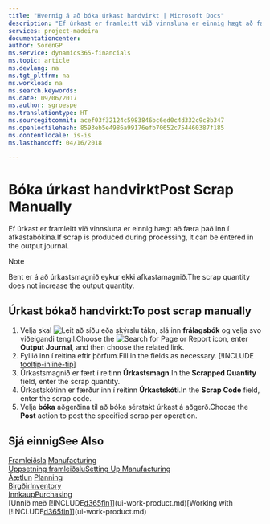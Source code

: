 ```yaml
---
title: "Hvernig á að bóka úrkast handvirkt | Microsoft Docs"
description: "Ef úrkast er framleitt við vinnsluna er einnig hægt að færa það inn í afkastabókina. Bent er á að úrkastsmagnið eykur ekki afkastamagnið."
services: project-madeira
documentationcenter: 
author: SorenGP
ms.service: dynamics365-financials
ms.topic: article
ms.devlang: na
ms.tgt_pltfrm: na
ms.workload: na
ms.search.keywords: 
ms.date: 09/06/2017
ms.author: sgroespe
ms.translationtype: HT
ms.sourcegitcommit: acef03f32124c5983846bc6ed0c4d332c9c8b347
ms.openlocfilehash: 8593eb5e4986a99176efb70652c754460387f185
ms.contentlocale: is-is
ms.lasthandoff: 04/16/2018

---
```

# <a name="post-scrap-manually"></a><span data-ttu-id="21862-104">Bóka úrkast handvirkt</span><span class="sxs-lookup"><span data-stu-id="21862-104">Post Scrap Manually</span></span>
<span data-ttu-id="21862-105">Ef úrkast er framleitt við vinnsluna er einnig hægt að færa það inn í afkastabókina.</span><span class="sxs-lookup"><span data-stu-id="21862-105">If scrap is produced during processing, it can be entered in the output journal.</span></span> 

> [!NOTE]
> <span data-ttu-id="21862-106">Bent er á að úrkastsmagnið eykur ekki afkastamagnið.</span><span class="sxs-lookup"><span data-stu-id="21862-106">The scrap quantity does not increase the output quantity.</span></span>  

## <a name="to-post-scrap-manually"></a><span data-ttu-id="21862-107">Úrkast bókað handvirkt:</span><span class="sxs-lookup"><span data-stu-id="21862-107">To post scrap manually</span></span>  
1. <span data-ttu-id="21862-108">Velja skal ![Leit að síðu eða skýrslu](media/ui-search/search_small.png "Leit að síðu eða skýrslu táknið") tákn, slá inn **frálagsbók** og velja svo viðeigandi tengil.</span><span class="sxs-lookup"><span data-stu-id="21862-108">Choose the ![Search for Page or Report](media/ui-search/search_small.png "Search for Page or Report icon") icon, enter **Output Journal**, and then choose the related link.</span></span>  
2. <span data-ttu-id="21862-109">Fyllið inn í reitina eftir þörfum.</span><span class="sxs-lookup"><span data-stu-id="21862-109">Fill in the fields as necessary.</span></span> [!INCLUDE [tooltip-inline-tip](includes/tooltip-inline-tip_md.md)]  
3. <span data-ttu-id="21862-110">Úrkastsmagnið er fært í reitinn **Úrkastsmagn**.</span><span class="sxs-lookup"><span data-stu-id="21862-110">In the **Scrapped Quantity** field, enter the scrap quantity.</span></span>  
4. <span data-ttu-id="21862-111">Úrkastskótinn er færður inn í reitinn **Úrkastskóti**.</span><span class="sxs-lookup"><span data-stu-id="21862-111">In the **Scrap Code** field, enter the scrap code.</span></span>  
5. <span data-ttu-id="21862-112">Velja **bóka** aðgerðina til að bóka sérstakt úrkast á aðgerð.</span><span class="sxs-lookup"><span data-stu-id="21862-112">Choose the **Post** action to post the specified scrap per operation.</span></span>  

## <a name="see-also"></a><span data-ttu-id="21862-113">Sjá einnig</span><span class="sxs-lookup"><span data-stu-id="21862-113">See Also</span></span>  
<span data-ttu-id="21862-114">[Framleiðsla](production-manage-manufacturing.md)  </span><span class="sxs-lookup"><span data-stu-id="21862-114">[Manufacturing](production-manage-manufacturing.md)  </span></span>  
[<span data-ttu-id="21862-115">Uppsetning framleiðslu</span><span class="sxs-lookup"><span data-stu-id="21862-115">Setting Up Manufacturing</span></span>](production-configure-production-processes.md)  
<span data-ttu-id="21862-116">[Áætlun](production-planning.md)    </span><span class="sxs-lookup"><span data-stu-id="21862-116">[Planning](production-planning.md)    </span></span>  
[<span data-ttu-id="21862-117">Birgðir</span><span class="sxs-lookup"><span data-stu-id="21862-117">Inventory</span></span>](inventory-manage-inventory.md)  
[<span data-ttu-id="21862-118">Innkaup</span><span class="sxs-lookup"><span data-stu-id="21862-118">Purchasing</span></span>](purchasing-manage-purchasing.md)  
<span data-ttu-id="21862-119">[Unnið með [!INCLUDE[d365fin](includes/d365fin_md.md)]](ui-work-product.md)</span><span class="sxs-lookup"><span data-stu-id="21862-119">[Working with [!INCLUDE[d365fin](includes/d365fin_md.md)]](ui-work-product.md)</span></span>

